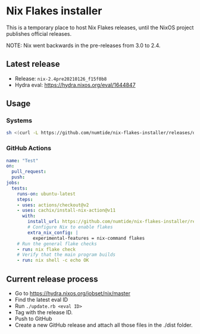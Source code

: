 # Nix Flakes installer

This is a temporary place to host Nix Flakes releases, until the NixOS project
publishes official releases.

NOTE: Nix went backwards in the pre-releases from 3.0 to 2.4.

## Latest release

* Release: `nix-2.4pre20210126_f15f0b8`
* Hydra eval: https://hydra.nixos.org/eval/1644847

## Usage

### Systems

```sh
sh <(curl -L https://github.com/numtide/nix-flakes-installer/releases/download/nix-2.4pre20210126_f15f0b8/install)
```

### GitHub Actions

```yaml
name: "Test"
on:
  pull_request:
  push:
jobs:
  tests:
    runs-on: ubuntu-latest
    steps:
    - uses: actions/checkout@v2
    - uses: cachix/install-nix-action@v11
      with:
        install_url: https://github.com/numtide/nix-flakes-installer/releases/download/nix-2.4pre20210126_f15f0b8/install
        # Configure Nix to enable flakes
        extra_nix_config: |
          experimental-features = nix-command flakes
    # Run the general flake checks
    - run: nix flake check
    # Verify that the main program builds
    - run: nix shell -c echo OK
```

## Current release process

* Go to https://hydra.nixos.org/jobset/nix/master
* Find the latest eval ID
* Run `./update.rb <eval ID>`
* Tag with the release ID.
* Push to GitHub
* Create a new GitHub release and attach all those files in the ./dist folder.
